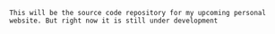 `This will be the source code repository for my upcoming personal website. But right now it is still under development`